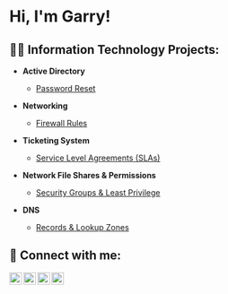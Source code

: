 <h1>Hi, I'm Garry! <br/></h1>

<h2>👨‍💻 Information Technology Projects:</h2>

- <b>Active Directory</b>
  - [Password Reset](https://github.com/garrynwong/ActiveDirectoryLab)
 
- <b>Networking</b>
  - [Firewall Rules](https://github.com/garrynwong/Networking)
 
- <b>Ticketing System</b>
  - [Service Level Agreements (SLAs)](https://github.com/garrynwong/Service-Level-Agreements-SLAs-)
 
- <b>Network File Shares & Permissions</b>
  - [Security Groups & Least Privilege](https://github.com/garrynwong/Security-Groups-Least-Privilege)
 
- <b>DNS</b>
  - [Records & Lookup Zones](https://github.com/garrynwong/Records-Lookup-Zones)

<h2> 🤳 Connect with me:</h2>

[<img align="left" alt="JoshMadakor | YouTube" width="22px" src="https://cdn.jsdelivr.net/npm/simple-icons@v3/icons/youtube.svg" />][youtube]
[<img align="left" alt="JoshMadakor | Twitter" width="22px" src="https://cdn.jsdelivr.net/npm/simple-icons@v3/icons/twitter.svg" />][twitter]
[<img align="left" alt="JoshMadakor | LinkedIn" width="22px" src="https://cdn.jsdelivr.net/npm/simple-icons@v3/icons/linkedin.svg" />][linkedin]
[<img align="left" alt="JoshMadakor | Instagram" width="22px" src="https://cdn.jsdelivr.net/npm/simple-icons@v3/icons/instagram.svg" />][instagram]

[twitter]: https://twitter.com/
[youtube]: https://www.youtube.com/
[instagram]: https://www.instagram.com
[linkedin]: https://linkedin.com

<!--
**joshmadakor1/joshmadakor1** is a ✨ _special_ ✨ repository because its `README.md` (this file) appears on your GitHub profile.

Here are some ideas to get you started:

- 🔭 I’m currently working on ...
- 🌱 I’m currently learning ...
- 👯 I’m looking to collaborate on ...
- 🤔 I’m looking for help with ...
- 💬 Ask me about ...
- 📫 How to reach me: ...
- 😄 Pronouns: ...
- ⚡ Fun fact: ...
-->
